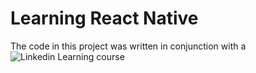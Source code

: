 # Learning React Native

The code in this project was written in conjunction with a ![Linkedin Learning course](https://www.linkedin.com/learning/learning-react-native/framework-of-learning-react?u=67553266)



